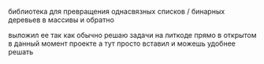 библиотека для превращения однасвязных списков / бинарных деревьев в массивы и обратно 

выложил ее так как обычно решаю задачи на литкоде прямо в открытом в данный момент проекте а тут просто вставил и можешь удобнее решать